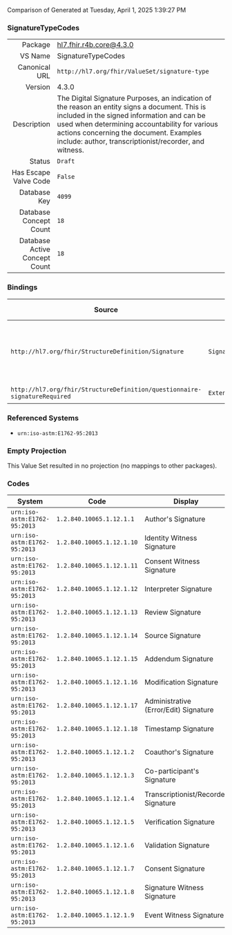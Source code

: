 Comparison of 
Generated at Tuesday, April 1, 2025 1:39:27 PM

### SignatureTypeCodes

|      |     |
| ---: | --- |
| Package | hl7.fhir.r4b.core@4.3.0 |
| VS Name | SignatureTypeCodes |
| Canonical URL | `http://hl7.org/fhir/ValueSet/signature-type` |
| Version | 4.3.0 |
| Description | The Digital Signature Purposes, an indication of the reason an entity signs a document. This is included in the signed information and can be used when determining accountability for various actions concerning the document. Examples include: author, transcriptionist/recorder, and witness. |
| Status | `Draft` |
| Has Escape Valve Code | `False` |
| Database Key | `4099` |
| Database Concept Count | `18` |
| Database Active Concept Count | `18` |
### Bindings

| Source | Element | Binding | Strength | Element Short |
| ------ | ------- | ------- | -------- | ------------- |
| `http://hl7.org/fhir/StructureDefinition/Signature` | `Signature.type` | `http://hl7.org/fhir/ValueSet/signature-type` | `Preferred` | Indication of the reason the entity signed the object(s) |
| `http://hl7.org/fhir/StructureDefinition/questionnaire-signatureRequired` | `Extension.value[x]` | `http://hl7.org/fhir/ValueSet/signature-type` | `Preferred` | Value of extension |

### Referenced Systems

* `urn:iso-astm:E1762-95:2013`
### Empty Projection

This Value Set resulted in no projection (no mappings to other packages).

### Codes

| System | Code | Display |
| ------ | ---- | ------- |
| `urn:iso-astm:E1762-95:2013` | `1.2.840.10065.1.12.1.1` | Author's Signature |
| `urn:iso-astm:E1762-95:2013` | `1.2.840.10065.1.12.1.10` | Identity Witness Signature |
| `urn:iso-astm:E1762-95:2013` | `1.2.840.10065.1.12.1.11` | Consent Witness Signature |
| `urn:iso-astm:E1762-95:2013` | `1.2.840.10065.1.12.1.12` | Interpreter Signature |
| `urn:iso-astm:E1762-95:2013` | `1.2.840.10065.1.12.1.13` | Review Signature |
| `urn:iso-astm:E1762-95:2013` | `1.2.840.10065.1.12.1.14` | Source Signature |
| `urn:iso-astm:E1762-95:2013` | `1.2.840.10065.1.12.1.15` | Addendum Signature |
| `urn:iso-astm:E1762-95:2013` | `1.2.840.10065.1.12.1.16` | Modification Signature |
| `urn:iso-astm:E1762-95:2013` | `1.2.840.10065.1.12.1.17` | Administrative (Error/Edit) Signature |
| `urn:iso-astm:E1762-95:2013` | `1.2.840.10065.1.12.1.18` | Timestamp Signature |
| `urn:iso-astm:E1762-95:2013` | `1.2.840.10065.1.12.1.2` | Coauthor's Signature |
| `urn:iso-astm:E1762-95:2013` | `1.2.840.10065.1.12.1.3` | Co-participant's Signature |
| `urn:iso-astm:E1762-95:2013` | `1.2.840.10065.1.12.1.4` | Transcriptionist/Recorder Signature |
| `urn:iso-astm:E1762-95:2013` | `1.2.840.10065.1.12.1.5` | Verification Signature |
| `urn:iso-astm:E1762-95:2013` | `1.2.840.10065.1.12.1.6` | Validation Signature |
| `urn:iso-astm:E1762-95:2013` | `1.2.840.10065.1.12.1.7` | Consent Signature |
| `urn:iso-astm:E1762-95:2013` | `1.2.840.10065.1.12.1.8` | Signature Witness Signature |
| `urn:iso-astm:E1762-95:2013` | `1.2.840.10065.1.12.1.9` | Event Witness Signature |
